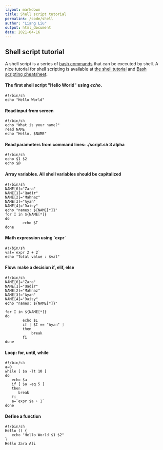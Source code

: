 ```yaml
---
layout: markdown
title: Shell script tutorial
permalink: /code/shell
author: "Liang Liu"
output: html_document
date: 2021-04-16
---
```


## Shell script tutorial

A shell script is a series of [bash commands](https://ss64.com/bash/) that can be executed by shell. A nice tutorial for shell scripting is available at [the shell tutorial](https://www.tutorialspoint.com/unix/shell_scripting.htm) and [Bash scripting cheatsheet](https://devhints.io/bash).

#### The first shell script "Hello World" using *echo*.
```shell
#!/bin/sh
echo "Hello World"
```

#### Read input from screen
```shell
#!/bin/sh
echo "What is your name?"
read NAME
echo "Hello, $NAME"
```

#### Read parameters from command lines: ./script.sh 3 alpha
```shell
#!/bin/sh
echo $1 $2
echo $@
```

#### Array variables. All shell variables should be capitalized
```shell
#!/bin/sh
NAME[0]="Zara"
NAME[1]="Qadir"
NAME[2]="Mahnaz"
NAME[3]="Ayan"
NAME[4]="Daisy"
echo "names: ${NAME[*]}"
for I in ${NAME[*]}
do
        echo $I
done
```

#### Math expression using \`expr\`
```shell
#!/bin/sh
val=`expr 2 + 2`
echo "Total value : $val"
```

#### Flow: make a decision if, elif, else

```shell
#!/bin/sh
NAME[0]="Zara"
NAME[1]="Qadir"
NAME[2]="Mahnaz"
NAME[3]="Ayan"
NAME[4]="Daisy"
echo "names: ${NAME[*]}"

for I in ${NAME[*]}
do
        echo $I
        if [ $I == "Ayan" ] 
        then
            break
        fi
done
```

#### Loop: for, until, while
```shell
#!/bin/sh
a=0
while [ $a -lt 10 ]
do
   echo $a
   if [ $a -eq 5 ]
   then
      break
   fi
   a=`expr $a + 1`
done
```

#### Define a function
```shell
#!/bin/sh
Hello () {
   echo "Hello World $1 $2"
}
Hello Zara Ali
```


